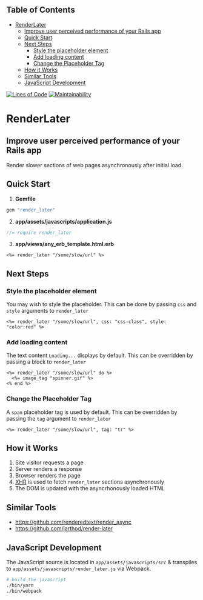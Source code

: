 <!-- Tocer[start]: Auto-generated, don't remove. -->

## Table of Contents

- [RenderLater](#renderlater)
  - [Improve user perceived performance of your Rails app](#improve-user-perceived-performance-of-your-rails-app)
  - [Quick Start](#quick-start)
  - [Next Steps](#next-steps)
    - [Style the placeholder element](#style-the-placeholder-element)
    - [Add loading content](#add-loading-content)
    - [Change the Placeholder Tag](#change-the-placeholder-tag)
  - [How it Works](#how-it-works)
  - [Similar Tools](#similar-tools)
  - [JavaScript Development](#javascript-development)

<!-- Tocer[finish]: Auto-generated, don't remove. -->

[![Lines of Code](http://img.shields.io/badge/lines_of_code-27-brightgreen.svg?style=flat)](http://blog.codinghorror.com/the-best-code-is-no-code-at-all/)
[![Maintainability](https://api.codeclimate.com/v1/badges/a0661a5ab84b7b83b5aa/maintainability)](https://codeclimate.com/github/hopsoft/render_later/maintainability)

# RenderLater

## Improve user perceived performance of your Rails app

Render slower sections of web pages asynchronously after initial load.

## Quick Start

1. __Gemfile__

```ruby
gem "render_later"
```

2. __app/assets/javascripts/application.js__

```javascript
//= require render_later
```

3. __app/views/any_erb_template.html.erb__

```erb
<%= render_later "/some/slow/url" %>
```

## Next Steps

### Style the placeholder element

You may wish to style the placeholder.
This can be done by passing `css` and `style` arguments to `render_later`

```erb
<%= render_later "/some/slow/url", css: "css-class", style: "color:red" %>
```

### Add loading content

The text content `Loading...` displays by default.
This can be overridden by passing a block to `render_later`

```erb
<%= render_later "/some/slow/url" do %>
  <%= image_tag "spinner.gif" %>
<% end %>
```

### Change the Placeholder Tag

A `span` placeholder tag is used by default.
This can be overridden by passing the `tag` argument to `render_later`

```erb
<%= render_later "/some/slow/url", tag: "tr" %>
```

## How it Works

1. Site visitor requests a page
1. Server renders a response
1. Browser renders the page
1. [XHR](https://developer.mozilla.org/en-US/docs/Web/API/XMLHttpRequest) is used to fetch `render_later` sections asynchronously
1. The DOM is updated with the asyncrhonously loaded HTML

## Similar Tools

- https://github.com/renderedtext/render_async
- https://github.com/jarthod/render-later

## JavaScript Development

The JavaScript source is located in `app/assets/javascripts/src`
& transpiles to `app/assets/javascripts/render_later.js` via Webpack.

```sh
# build the javascript
./bin/yarn
./bin/webpack
```
